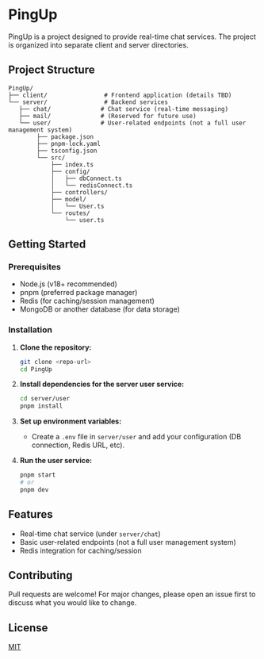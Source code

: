 # PingUp

PingUp is a project designed to provide real-time chat services. The project is organized into separate client and server directories.

## Project Structure

```
PingUp/
├── client/                # Frontend application (details TBD)
└── server/                # Backend services
   ├── chat/              # Chat service (real-time messaging)
   ├── mail/              # (Reserved for future use)
   └── user/              # User-related endpoints (not a full user management system)
        ├── package.json
        ├── pnpm-lock.yaml
        ├── tsconfig.json
        └── src/
            ├── index.ts
            ├── config/
            │   ├── dbConnect.ts
            │   └── redisConnect.ts
            ├── controllers/
            ├── model/
            │   └── User.ts
            └── routes/
                └── user.ts
```

## Getting Started

### Prerequisites

- Node.js (v18+ recommended)
- pnpm (preferred package manager)
- Redis (for caching/session management)
- MongoDB or another database (for data storage)

### Installation

1. **Clone the repository:**

   ```sh
   git clone <repo-url>
   cd PingUp
   ```

2. **Install dependencies for the server user service:**

   ```sh
   cd server/user
   pnpm install
   ```

3. **Set up environment variables:**

   - Create a `.env` file in `server/user` and add your configuration (DB connection, Redis URL, etc).

4. **Run the user service:**
   ```sh
   pnpm start
   # or
   pnpm dev
   ```

## Features

- Real-time chat service (under `server/chat`)
- Basic user-related endpoints (not a full user management system)
- Redis integration for caching/session

## Contributing

Pull requests are welcome! For major changes, please open an issue first to discuss what you would like to change.

## License

[MIT](LICENSE)

